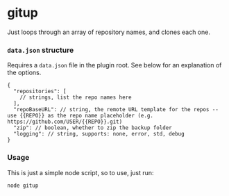 # gitup

Just loops through an array of repository names, and clones each one.

### `data.json` structure

Requires a `data.json` file in the plugin root. See below for an explanation of the options.
```
{
  "repositories": [
    // strings, list the repo names here
  ],
  "repoBaseURL": // string, the remote URL template for the repos -- use {{REPO}} as the repo name placeholder (e.g. https://github.com/USER/{{REPO}}.git)
  "zip": // boolean, whether to zip the backup folder
  "logging": // string, supports: none, error, std, debug
}

```

### Usage

This is just a simple node script, so to use, just run:
```
node gitup
```
